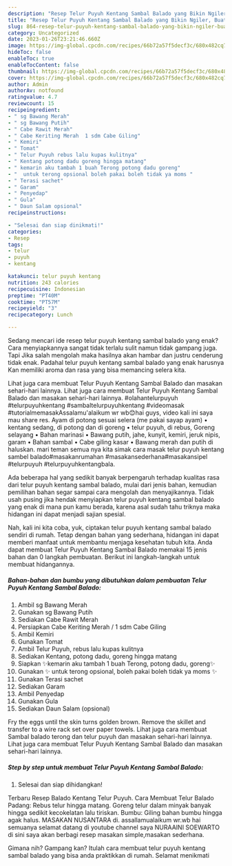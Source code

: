 ```yaml
---
description: "Resep Telur Puyuh Kentang Sambal Balado yang Bikin Ngiler, Buat Buka Puasa}"
title: "Resep Telur Puyuh Kentang Sambal Balado yang Bikin Ngiler, Buat Buka Puasa}"
slug: 864-resep-telur-puyuh-kentang-sambal-balado-yang-bikin-ngiler-buat-buka-puasa
category: Uncategorized
date: 2023-01-26T23:21:46.660Z
image: https://img-global.cpcdn.com/recipes/66b72a57f5decf3c/680x482cq70/telur-puyuh-kentang-sambal-balado-foto-resep-utama.jpg
hideToc: false
enableToc: true
enableTocContent: false
thumbnail: https://img-global.cpcdn.com/recipes/66b72a57f5decf3c/680x482cq70/telur-puyuh-kentang-sambal-balado-foto-resep-utama.jpg
cover: https://img-global.cpcdn.com/recipes/66b72a57f5decf3c/680x482cq70/telur-puyuh-kentang-sambal-balado-foto-resep-utama.jpg
author: Admin
authorAv: notfound
ratingvalue: 4.7
reviewcount: 15
recipeingredient:
- " sg Bawang Merah"
- " sg Bawang Putih"
- " Cabe Rawit Merah"
- " Cabe Keriting Merah  1 sdm Cabe Giling"
- " Kemiri"
- " Tomat"
- " Telur Puyuh rebus lalu kupas kulitnya"
- " Kentang potong dadu goreng hingga matang"
- " kemarin aku tambah 1 buah Terong potong dadu goreng"
- "  untuk terong opsional boleh pakai boleh tidak ya moms "
- " Terasi sachet"
- " Garam"
- " Penyedap"
- " Gula"
- " Daun Salam opsional"
recipeinstructions:

- "Selesai dan siap dinikmati!"
categories:
- Resep
tags:
- telur
- puyuh
- kentang

katakunci: telur puyuh kentang 
nutrition: 243 calories
recipecuisine: Indonesian
preptime: "PT40M"
cooktime: "PT57M"
recipeyield: "3"
recipecategory: Lunch

---
```



Sedang mencari ide resep telur puyuh kentang sambal balado yang enak? Cara menyiapkannya sangat tidak terlalu sulit namun tidak gampang juga. Tapi Jika salah mengolah maka hasilnya akan hambar dan justru cenderung tidak enak. Padahal telur puyuh kentang sambal balado yang enak harusnya Kan memiliki aroma dan rasa yang bisa memancing selera kita.


Lihat juga cara membuat Telur Puyuh Kentang Sambal Balado dan masakan sehari-hari lainnya. Lihat juga cara membuat Telur Puyuh Kentang Sambal Balado dan masakan sehari-hari lainnya. #olahantelurpuyuh #telurpuyuhkentang #sambaltelurpuyuhkentang #videomasak #tutorialmemasakAssalamu&#39;alaikum wr wb😊hai guys, video kali ini saya mau share res. Ayam di potong sesuai selera (me pakai sayap ayam) • kentang sedang, di potong dan di goreng • telur puyuh, di rebus, Goreng selayang • Bahan marinasi • Bawang putih, jahe, kunyit, kemiri, jeruk nipis, garam • Bahan sambal • Cabe giling kasar • Bawang merah dan putih di haluskan. mari teman semua nya kita simak cara masak telur puyuh kentang sambel balado#masakanrumahan #masakansederhana#masakansipel #telurpuyuh #telurpuyuhkentangbala.

Ada beberapa hal yang sedikit banyak berpengaruh terhadap kualitas rasa dari telur puyuh kentang sambal balado, mulai dari jenis bahan, kemudian pemilihan bahan segar sampai cara mengolah dan menyajikannya. Tidak usah pusing jika hendak menyiapkan telur puyuh kentang sambal balado yang enak di mana pun kamu berada, karena asal sudah tahu triknya maka hidangan ini dapat menjadi sajian spesial.


Nah, kali ini kita coba, yuk, ciptakan telur puyuh kentang sambal balado sendiri di rumah. Tetap dengan bahan yang sederhana, hidangan ini dapat memberi manfaat untuk membantu menjaga kesehatan tubuh kita. Anda dapat membuat Telur Puyuh Kentang Sambal Balado memakai 15 jenis bahan dan 0 langkah pembuatan. Berikut ini langkah-langkah untuk membuat hidangannya.

<!--inarticleads1-->

##### Bahan-bahan dan bumbu yang dibutuhkan dalam pembuatan Telur Puyuh Kentang Sambal Balado:

1. Ambil  sg Bawang Merah
1. Gunakan  sg Bawang Putih
1. Sediakan  Cabe Rawit Merah
1. Persiapkan  Cabe Keriting Merah / 1 sdm Cabe Giling
1. Ambil  Kemiri
1. Gunakan  Tomat
1. Ambil  Telur Puyuh, rebus lalu kupas kulitnya
1. Sediakan  Kentang, potong dadu, goreng hingga matang
1. Siapkan  ✨kemarin aku tambah 1 buah Terong, potong dadu, goreng✨
1. Gunakan  ✨ untuk terong opsional, boleh pakai boleh tidak ya moms ✨
1. Gunakan  Terasi sachet
1. Sediakan  Garam
1. Ambil  Penyedap
1. Gunakan  Gula
1. Sediakan  Daun Salam (opsional)


Fry the eggs until the skin turns golden brown. Remove the skillet and transfer to a wire rack set over paper towels. Lihat juga cara membuat Sambal balado terong dan telur puyuh dan masakan sehari-hari lainnya. Lihat juga cara membuat Telur Puyuh Kentang Sambal Balado dan masakan sehari-hari lainnya. 

<!--inarticleads2-->

##### Step by step untuk membuat Telur Puyuh Kentang Sambal Balado:


1. Selesai dan siap dihidangkan!

Terbaru Resep Balado Kentang Telur Puyuh. Cara Membuat Telur Balado Padang: Rebus telur hingga matang. Goreng telur dalam minyak banyak hingga sedikit kecokelatan lalu tiriskan. Bumbu: Giling bahan bumbu hingga agak halus. MASAKAN NUSANTARA di. assallamualaikum wr.wb hai semuanya selamat datang di youtube channel saya NURAAINI SOEWARTO di sini saya akan berbagi resep masakan simple,masakan sederhana. 

Gimana nih? Gampang kan? Itulah cara membuat telur puyuh kentang sambal balado yang bisa anda praktikkan di rumah. Selamat menikmati
